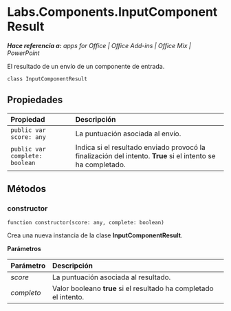 
# Labs.Components.InputComponentResult

 _**Hace referencia a:** apps for Office | Office Add-ins | Office Mix | PowerPoint_

El resultado de un envío de un componente de entrada.

```
class InputComponentResult
```


## Propiedades


|Propiedad|Descripción|
|:-----|:-----|
| `public var score: any`|La puntuación asociada al envío.|
| `public var complete: boolean`|Indica si el resultado enviado provocó la finalización del intento.  **True** si el intento se ha completado.|

## Métodos




### constructor

 `function constructor(score: any, complete: boolean)`

Crea una nueva instancia de la clase **InputComponentResult**.

 **Parámetros**


|Parámetro|Descripción|
|:-----|:-----|
| _score_|La puntuación asociada al resultado.|
| _completo_|Valor booleano **true** si el resultado ha completado el intento.|
